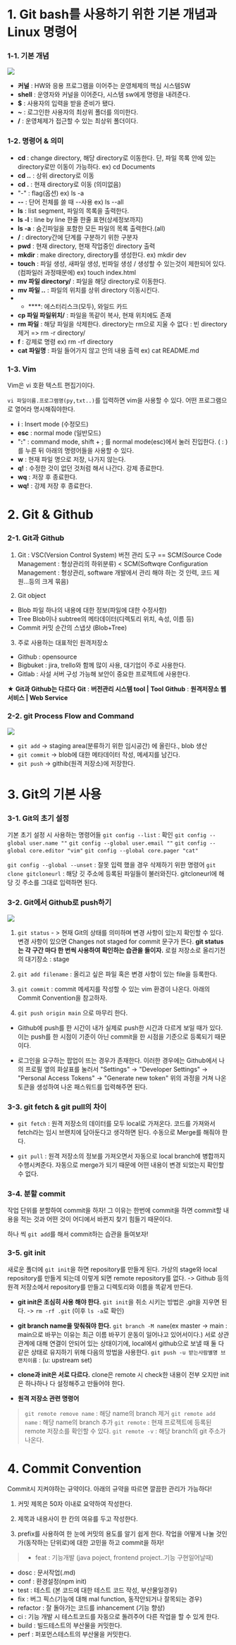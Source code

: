 # 1. Git bash를 사용하기 위한 기본 개념과 Linux 명령어


### 1-1. 기본 개념
![](https://media.vlpt.us/images/toffg6450/post/5843f7a7-a7f7-4b41-aa12-48347bfb3187/image.png)

>
- **커널** : HW와 응용 프로그램을 이어주는 운영체제의 핵심 시스템SW
- **shell** : 운영자와 커널을 이어준다, 시스템 sw에게 명령을 내려준다.
- **$** : 사용자의 입력을 받을 준비가 됐다.
- **~** : 로그인한 사용자의 최상위 폴더를 의미한다.
- **/** : 운영체제가 접근할 수 있는 최상위 폴더이다.
>

### 1-2. 명령어 & 의미
>
- **cd** : change directory, 해당 directory로 이동한다.
단, 파일 목록 안에 있는 directory로만 이동이 가능하다.
ex) cd Documents
- **cd ..** : 상위 directory로 이동
- **cd .** : 현재 directory로 이동 (의미없음)
- "-" : flag(옵션) ex) ls -a
- **--** : 단어 전체를 쓸 때 --사용 
ex) ls --all
- **ls** : list segment, 파일의 목록을 출력한다.
- **ls -l** : line by line 한줄 한줄 표현(상세정보까지)
- **ls -a** : 숨긴파일을 포함한 모든 파일의 목록 출력한다.(all)
- **/** : directory간에 단계를 구분하기 위한 구분자
- **pwd** : 현재 directory, 현재 작업중인 directory 출력
- **mkdir** : make directory, directory를 생성한다.
 ex) mkdir dev
- **touch** : 파일 생성, 새파일 생성, 빈파일 생성 / 생성할 수 있는것이 제한되어 있다.(컴파일러 과정때문에) 
ex) touch index.html
- **mv 파일 directory/** : 파일을 해당 directory로 이동한다.
- **mv 파일 ..** : 파일의 위치를 상위 directory 이동시킨다.
- * ****: 에스터리스크(모두), 와일드 카드
- **cp 파일 파일위치/** : 파일을 똑같이 복사, 현재 위치에도 존재
- **rm 파일** : 해당 파일을 삭제한다.
directory는 rm으로 지울 수 없다 : 빈 directory 제거 => rm -r directory/
- **f** : 강제로 명령 
ex) rm -rf directory
- **cat 파일명** : 파일 들어가지 않고 안의 내용 출력 
ex) cat README.md
>

### 1-3. Vim

Vim은 vi 호환 텍스트 편집기이다.

`vi 파일이름.프로그램명(py,txt..)`를 입력하면 vim을 사용할 수 있다.
 어떤 프로그램으로 열어라 명시해줘야한다.


>
- **i** : Insert mode (수정모드)
- **esc** : normal mode (일반모드)
- "**:**" : command mode, shift + ; 를 normal mode(esc)에서 눌러 진입한다. 
( : )를 누른 뒤 아래의 명령어들을 사용할 수 있다.
- **w** : 현재 파일 명으로 저장, 나가지 않는다.
- **q!** : 수정한 것이 없던 것처럼 해서 나간다. 강제 종료한다.
- **wq** : 저장 후 종료한다.
- **wq!** : 강제 저장 후 종료한다.
>

# 2. Git & Github

### 2-1. Git과 Github

1. Git : VSC(Version Control System) 버전 관리 도구
== SCM(Source Code Management : 형상관리의 하위분류)
< SCM(Softwqre Configuration Management : 형상관리, software 개발에서 관리 해야 하는 것 인력, 코드 제원...등의 크게 묶음)

2. Git object 
- Blob
파일 하나의 내용에 대한 정보(파일에 대한 수정사항)
- Tree
Blob이나 subtree의 메타데이터(디렉토리 위치, 속성, 이름 등)
- Commit
커밋 순간의 스냅샷 (Blob+Tree)

3. 주로 사용하는 대표적인 원격저장소
- Github : opensource
- Bigbuket : jira, trello와 함께 많이 사용, 대기업이 주로 사용한다.
- Gitlab : 사설 서버 구성 가능해 보안이 중요한 프로젝트에 사용한다.
>
★ **Git과 Github는 다르다**
**Git** :  **버전관리 시스템 tool |** **Tool**
**Github** : **원격저장소 웹 서비스 | Web Service**

### 2-2. git Process Flow and Command
![](https://media.vlpt.us/images/toffg6450/post/12c4f7ab-b17c-4aa5-a4b1-520560626f88/image.png)
- `git add` -> staging area(분류하기 위한 임시공간) 에 올린다., blob 생산
- `git commit` -> blob에 대한 메타데이터 작성, 메세지를 남긴다.
- `git push` -> githib(원격 저장소)에 저장한다.


# 3. Git의 기본 사용

### 3-1. Git의 초기 설정
>
기본 초기 설정 시 사용하는 명령어들
`git config --list` : 확인
`git config --global user.name ""`
`git config --global user.email ""`
`git config --global core.editor "vim"`
`git config --global core.pager "cat"`
>
`git config --global --unset` : 잘못 입력 했을 경우 삭제하기 위한 명령어
`git clone gitcloneurl` : 해당 깃 주소에 등록된 파일들이 불러와진다.
gitcloneurl에 해당 깃 주소를 그대로 입력하면 된다.

### 3-2. Git에서 Github로 push하기
![](https://media.vlpt.us/images/toffg6450/post/04542853-2894-4830-aff9-a64bdd66e1e0/image.png)

1. `git status` - > 현재 Git의 상태를 의미하며 변경 사항이 있는지 확인할 수 있다. 변경 사항이 있으면 Changes not staged for commit 문구가 뜬다.
**git status는 각 구간 마다 한 번씩 사용하여 확인하는 습관을 들이자.**
로컬 저장소로 올리기전의 대기장소 : stage

2. `git add filename` : 올리고 싶은 파일 혹은 변경 사항이 있는 file을 등록한다.

3. `git commit` : commit 메세지를 작성할 수 있는 vim 환경이 나온다.
아래의 Commit Convention을 참고하자.

4. `git push origin main` 으로 마무리 한다.
- Github에 push를 한 시간이 내가 실제로 push한 시간과 다르게 보일 때가 있다.
 이는 push를 한 시점이 기준이 아닌 commit을 한 시점을 기준으로 등록되기 때문이다.

- 로그인을 요구하는 팝업이 뜨는 경우가 존재한다.
이러한 경우에는 Github에서 나의 프로필 옆의 화살표를 눌러서
 "Settings" -> "Developer Settings" -> "Personal Access Tokens" -> "Generate new token"
위의 과정을 거쳐 나온 토큰을 생성하여 나온 패스워드를 입력해주면 된다.


### 3-3. git fetch & git pull의 차이

- `git fetch` : 원격 저장소의 데이터를 모두 local로 가져온다.
코드를 가져와서 fetch라는 임시 브랜치에 담아둔다고 생각하면 된다.
수동으로 Merge를 해줘야 한다.

- `git pull` : 원격 저장소의 정보를 가져오면서 자동으로 local branch에 병합까지 수행시켜준다. 자동으로 merge가 되기 때문에 어떤 내용이 변경 되었는지 확인할 수 없다.

### 3-4. 분할 commit

작업 단위를 분할하여 commit을 하자!
그 이유는 한번에 commit을 하면 commit할 내용을 적는 것과 어떤 것이 어디에서 바뀐지 찾기 힘들기 때문이다.

하나 씩 `git add`를 해서 commit하는 습관을 들여보자!


### 3-5. git init

새로운 폴더에 `git init`을 하면 repository를 만들게 된다.
가상의 stage와 local repository를 만들게 되는데 이렇게 되면 remote repository를 없다.
-> Github 등의 원격 저장소에서 repository를 만들고 디렉토리와 이름을 똑같게 만든다.

- **git init은 조심히 사용 해야 한다.**
`git init`을 취소 시키는 방법은  .git을 지우면 된다.
-> `rm -rf .git` (이후 `ls -a`로 확인)

- **git branch name을 맞춰줘야 한다.**
`git branch -M name`(ex   master -> main : main으로 바꾸는 이유는 최근 이름 바꾸기 운동이 일어나고 있어서이다.)
서로 상관 관계에 대해 연결이 안되어 있는 상태이기에, local에서 github으로 보낼 때 둘 다 같은 상태로 유지하기 위해 다음의 방법을 사용한다.
`git push -u 받는사람별명 브랜치이름` : (u: upstream set)

- **clone과 init은 서로 다르다.**
clone은 remote 시 check한 내용이 전부 오지만
init은 하나하나 다 설정해주고 만들어야 한다.

- **원격 저장소 관련 명령어**
>`git remote remove name` : 해당 name의 branch 제거
`git remote add name` : 해당 name의 branch 추가
`git remote` : 현재 프로젝트에 등록된 remote 저장소를 확인할 수 있다.
`git remote -v` : 해당 branch의 git 주소가 나온다.




# 4. Commit Convention

Commit시 지켜야하는 규약이다. 아래의 규약을 따르면 깔끔한 관리가 가능하다!

1. 커밋 제목은 50자 이내로 요약하여 작성한다.

2. 제목과 내용사이 한 칸의 여유를 두고 작성한다.

3. prefix를 사용하여 한 눈에 커밋의 용도를 알기 쉽게 한다.
작업을 어떻게 나눌 것인가(동작하는 단위로)에 대한 고민을 하고 commit을 하자!

> - feat : 기능개발 (java poject, frontend project..기능 구현일어날때)
- dosc : 문서작업(.md)
- conf : 환경설정(npm init)
- test : 테스트 (본 코드에 대한 테스트 코드 작성, 부산물일경우)
- fix : 버그 픽스(기능에 대해 mal function, 동작안되거나 잘목되는 경우)
- refactor : 잘 돌아가는 코드를 inhancement (기능 향상)
- ci : 기능 개발 시 테스트코드를 자동으로 돌려주어 다른 작업을 할 수 있게 한다.
- build : 빌드테스트의 부산물을 커밋한다.
- perf : 퍼포먼스테스트의 부산물을 커밋한다.
>


